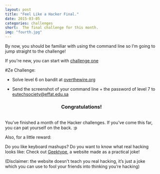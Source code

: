 ```yaml
---
layout: post
title: "Feel Like a Hacker Final."
date: 2015-03-05
categories: challenges
short:  The final challenge for this month. 
img: "fourth.jpg"
---
```


By now, you should be familiar with using the command line so I’m going to jump straight to the challenge! 
<br>


If you're new, you can start with [challenge one](http://euts.github.io/challenges/one/)



#Ze Challenge:


- Solve level 6 on bandit at [overthewire.org](http://overthewire.org/wargames/bandit/bandit7.html)

- Send the screenshot of your command line + the password of level 7 to <a href="mailto:eutechsociety@effat.edu.sa">eutechsociety@effat.edu.sa</a>

<h3 style="text-align:center">Congratulations!</h3>
<br>You’ve finished a month of the Hacker challenges. If you’ve come this far, you can pat yourself on the back. :p 

Also, for a little reward:

Do you like keyboard mashups? Do you want to know what real hacking looks like: Check out [Geektype](http://geektyper.com), a website made as a practical joke! 

(Disclaimer: the website doesn't teach you real hacking, it’s just a joke which you can use to fool your friends into thinking you’re hacking)
